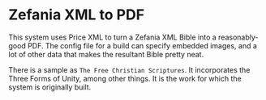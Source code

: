 Zefania XML to PDF
==================
This system uses Price XML to turn a Zefania XML Bible into a reasonably-good PDF. The config file for a build can specify embedded images, and a lot of other data that makes the resultant Bible pretty neat.

There is a sample as `The Free Christian Scriptures`. It incorporates the Three Forms of Unity, among other things. It is the work for which the system is originally built.
